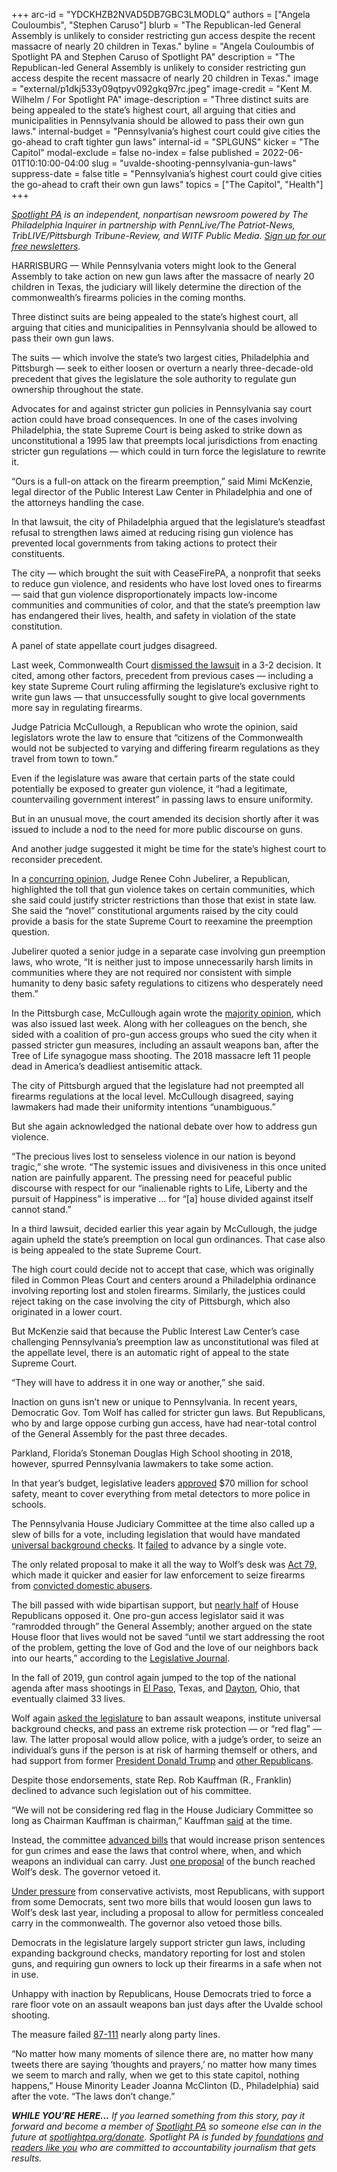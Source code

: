 +++
arc-id = "YDCKHZB2NVAD5DB7GBC3LMODLQ"
authors = ["Angela Couloumbis", "Stephen Caruso"]
blurb = "The Republican-led General Assembly is unlikely to consider restricting gun access despite the recent massacre of nearly 20 children in Texas."
byline = "Angela Couloumbis of Spotlight PA and Stephen Caruso of Spotlight PA"
description = "The Republican-led General Assembly is unlikely to consider restricting gun access despite the recent massacre of nearly 20 children in Texas."
image = "external/p1dkj533y09qtpyv092gkq97rc.jpeg"
image-credit = "Kent M. Wilhelm / For Spotlight PA"
image-description = "Three distinct suits are being appealed to the state’s highest court, all arguing that cities and municipalities in Pennsylvania should be allowed to pass their own gun laws."
internal-budget = "Pennsylvania’s highest court could give cities the go-ahead to craft tighter gun laws"
internal-id = "SPLGUNS"
kicker = "The Capitol"
modal-exclude = false
no-index = false
published = 2022-06-01T10:10:00-04:00
slug = "uvalde-shooting-pennsylvania-gun-laws"
suppress-date = false
title = "Pennsylvania’s highest court could give cities the go-ahead to craft their own gun laws"
topics = ["The Capitol", "Health"]
+++

<a href="https://www.spotlightpa.org/"><i>Spotlight PA</i></a><i> is an independent, nonpartisan newsroom powered by The Philadelphia Inquirer in partnership with PennLive/The Patriot-News, TribLIVE/Pittsburgh Tribune-Review, and WITF Public Media. </i><a href="https://www.spotlightpa.org/newsletters"><i>Sign up for our free newsletters</i></a><i>.</i>

HARRISBURG — While Pennsylvania voters might look to the General Assembly to take action on new gun laws after the massacre of nearly 20 children in Texas, the judiciary will likely determine the direction of the commonwealth’s firearms policies in the coming months.

Three distinct suits are being appealed to the state’s highest court, all arguing that cities and municipalities in Pennsylvania should be allowed to pass their own gun laws.

The suits — which involve the state’s two largest cities, Philadelphia and Pittsburgh — seek to either loosen or overturn a nearly three-decade-old precedent that gives the legislature the sole authority to regulate gun ownership throughout the state.

Advocates for and against stricter gun policies in Pennsylvania say court action could have broad consequences. In one of the cases involving Philadelphia, the state Supreme Court is being asked to strike down as unconstitutional a 1995 law that preempts local jurisdictions from enacting stricter gun regulations — which could in turn force the legislature to rewrite it.

<script src="https://www.spotlightpa.org/embed.js" async></script><div data-spl-embed-version="1" data-spl-src="https://www.spotlightpa.org/embeds/newsletter/"></div>

“Ours is a full-on attack on the firearm preemption,” said Mimi McKenzie, legal director of the Public Interest Law Center in Philadelphia and one of the attorneys handling the case.

In that lawsuit, the city of Philadelphia argued that the legislature’s steadfast refusal to strengthen laws aimed at reducing rising gun violence has prevented local governments from taking actions to protect their constituents.

The city — which brought the suit with CeaseFirePA, a nonprofit that seeks to reduce gun violence, and residents who have lost loved ones to firearms — said that gun violence disproportionately impacts low-income communities and communities of color, and that the state’s preemption law has endangered their lives, health, and safety in violation of the state constitution.

A panel of state appellate court judges disagreed.

Last week, Commonwealth Court <a href="https://www.pubintlaw.org/wp-content/uploads/2022/05/22.05.27-Amended-Opinion.pdf">dismissed the lawsuit</a> in a 3-2 decision. It cited, among other factors, precedent from previous cases — including a key state Supreme Court ruling affirming the legislature’s exclusive right to write gun laws — that unsuccessfully sought to give local governments more say in regulating firearms.

Judge Patricia McCullough, a Republican who wrote the opinion, said legislators wrote the law to ensure that “citizens of the Commonwealth would not be subjected to varying and differing firearm regulations as they travel from town to town.”

Even if the legislature was aware that certain parts of the state could potentially be exposed to greater gun violence, it “had a legitimate, countervailing government interest” in passing laws to ensure uniformity.

But in an unusual move, the court amended its decision shortly after it was issued to include a nod to the need for more public discourse on guns.

And another judge suggested it might be time for the state’s highest court to reconsider precedent.

In a <a href="https://www.pubintlaw.org/wp-content/uploads/2022/05/22.05.26-Concurring-Opinion.pdf">concurring opinion</a>, Judge Renee Cohn Jubelirer, a Republican, highlighted the toll that gun violence takes on certain communities, which she said could justify stricter restrictions than those that exist in state law. She said the “novel” constitutional arguments raised by the city could provide a basis for the state Supreme Court to reexamine the preemption question.

Jubelirer quoted a senior judge in a separate case involving gun preemption laws, who wrote, “It is neither just to impose unnecessarily harsh limits in communities where they are not required nor consistent with simple humanity to deny basic safety regulations to citizens who desperately need them.”

In the Pittsburgh case, McCullough again wrote the <a href="https://assets.nationbuilder.com/firearmspolicycoalition/pages/5237/attachments/original/1653659153/FOAC_v_Pittsburgh_Opinion.pdf?1653659153">majority opinion</a>, which was also issued last week. Along with her colleagues on the bench, she sided with a coalition of pro-gun access groups who sued the city when it passed stricter gun measures, including an assault weapons ban, after the Tree of Life synagogue mass shooting. The 2018 massacre left 11 people dead in America’s deadliest antisemitic attack.

The city of Pittsburgh argued that the legislature had not preempted all firearms regulations at the local level. McCullough disagreed, saying lawmakers had made their uniformity intentions “unambiguous.”

But she again acknowledged the national debate over how to address gun violence.

“The precious lives lost to senseless violence in our nation is beyond tragic,” she wrote. “The systemic issues and divisiveness in this once united nation are painfully apparent. The pressing need for peaceful public discourse with respect for our “inalienable rights to Life, Liberty and the pursuit of Happiness” is imperative … for “[a] house divided against itself cannot stand.”

In a third lawsuit, decided earlier this year again by McCullough, the judge again upheld the state’s preemption on local gun ordinances. That case also is being appealed to the state Supreme Court.

The high court could decide not to accept that case, which was originally filed in Common Pleas Court and centers around a Philadelphia ordinance involving reporting lost and stolen firearms. Similarly, the justices could reject taking on the case involving the city of Pittsburgh, which also originated in a lower court.

But McKenzie said that because the Public Interest Law Center’s case challenging Pennsylvania’s preemption law as unconstitutional was filed at the appellate level, there is an automatic right of appeal to the state Supreme Court.

“They will have to address it in one way or another,” she said.

Inaction on guns isn’t new or unique to Pennsylvania. In recent years, Democratic Gov. Tom Wolf has called for stricter gun laws. But Republicans, who by and large oppose curbing gun access, have had near-total control of the General Assembly for the past three decades.

Parkland, Florida’s Stoneman Douglas High School shooting in 2018, however, spurred Pennsylvania lawmakers to take some action.

In that year’s budget, legislative leaders <a href="https://www.psba.org/2018/06/statement-2018-19-state-budget/">approved</a> $70 million for school safety, meant to cover everything from metal detectors to more police in schools.

The Pennsylvania House Judiciary Committee at the time also called up a slew of bills for a vote, including legislation that would have mandated <a href="https://billypenn.com/2018/07/13/universal-background-checks-failed-by-1-vote-but-gun-control-supporters-could-still-win/">universal background checks</a>. It <a href="https://www.legis.state.pa.us/cfdocs/legis/RCC/PUBLIC/listVoteSummaryH.cfm?sYear=2017&sInd=0&cteeCde=24&theDate=06/20/2018&RollCallId=1764">failed</a> to advance by a single vote.

The only related proposal to make it all the way to Wolf’s desk was <a href="https://www.legis.state.pa.us/cfdocs/legis/li/uconsCheck.cfm?yr=2018&sessInd=0&act=79">Act 79,</a> which made it quicker and easier for law enforcement to seize firearms from <a href="https://whyy.org/articles/new-pa-gun-restrictions-in-domestic-abuse-cases-begin-wednesday/">convicted domestic abusers</a>.

The bill passed with wide bipartisan support, but <a href="https://www.legis.state.pa.us/CFDOCS/Legis/RC/Public/rc_view_action2.cfm?sess_yr=2017&sess_ind=0&rc_body=H&rc_nbr=1477">nearly half</a> of House Republicans opposed it. One pro-gun access legislator said it was “ramrodded through” the General Assembly; another argued on the state House floor that lives would not be saved “until we start addressing the root of the problem, getting the love of God and the love of our neighbors back into our hearts,” according to the <a href="https://www.legis.state.pa.us/WU01/LI/HJ/2018/0/20180926.pdf">Legislative Journal</a>.

In the fall of 2019, gun control again jumped to the top of the national agenda after mass shootings in <a href="https://www.texastribune.org/2021/08/03/el-paso-walmart-mass-shooting-legislature/">El Paso</a>, Texas, and <a href="https://www.wlwt.com/article/fbi-releases-report-on-investigation-into-motive-behind-dayton-mass-shooting/38376786">Dayton</a>, Ohio, that eventually claimed 33 lives.

Wolf again <a href="https://www.penncapital-star.com/government-politics/wolf-calls-for-swift-passage-of-red-flag-law-universal-background-checks-in-wake-of-el-paso-dayton-shootings/">asked the legislature</a> to ban assault weapons, institute universal background checks, and pass an extreme risk protection — or “red flag” — law. The latter proposal would allow police, with a judge’s order, to seize an individual’s guns if the person is at risk of harming themself or others, and had support from former <a href="https://www.penncapital-star.com/government-politics/trump-wants-states-to-pass-red-flag-gun-laws-will-the-pennsylvania-legislature-comply/">President Donald Trump</a> and <a href="https://www.penncapital-star.com/civil-rights-social-justice/how-one-republican-lawmaker-is-trying-to-balance-gun-rights-and-due-process-in-pennsylvania/">other Republicans</a>.

Despite those endorsements, state Rep. Rob Kauffman (R., Franklin) declined to advance such legislation out of his committee.

“We will not be considering red flag in the House Judiciary Committee so long as Chairman Kauffman is chairman,” Kauffman <a href="https://www.penncapital-star.com/civil-rights-social-justice/house-judiciary-chairman-says-he-wont-consider-red-flag-proposal-advances-pro-gun-bills/">said</a> at the time.

Instead, the committee <a href="https://www.legis.state.pa.us/cfdocs/legis/CMS/ArchiveDetails.cfm?SessYear=2019&MeetingId=488&Code=24&Chamber=H">advanced bills</a> that would increase prison sentences for gun crimes and ease the laws that control where, when, and which weapons an individual can carry. Just <a href="https://www.legis.state.pa.us/cfdocs/billinfo/billinfo.cfm?syear=2019&sind=0&body=H&type=B&bn=1747">one proposal</a> of the bunch reached Wolf’s desk. The governor vetoed it.

<script src="https://www.spotlightpa.org/embed.js" async></script><div data-spl-embed-version="1" data-spl-src="https://www.spotlightpa.org/embeds/donate/?eyebrow_text=SPRING%20MEMBER%20DRIVE%20&cta_text=GIVE%20NOW%2C%20WE'LL%20DOUBLE%20IT&teaser_text=This%20story%20by%20Spotlight%20PA%20is%20available%20to%20everyone%20at%20no%20cost%20thanks%20to%20our%20members.%20%3Cb%3EMake%20a%20gift%20during%20our%20spring%20member%20drive%20and%20your%20support%20will%20be%20DOUBLED.%3C%2Fb%3E"></div>

<a href="https://www.penncapital-star.com/government-politics/we-have-an-obligation-house-republicans-advance-bills-to-restrict-reproductive-health-expand-gun-rights/">Under pressure</a> from conservative activists, most Republicans, with support from some Democrats, sent two more bills that would loosen gun laws to Wolf’s desk last year, including a proposal to allow for permitless concealed carry in the commonwealth. The governor also vetoed those bills.

Democrats in the legislature largely support stricter gun laws, including expanding background checks, mandatory reporting for lost and stolen guns, and requiring gun owners to lock up their firearms in a safe when not in use.

Unhappy with inaction by Republicans, House Democrats tried to force a rare floor vote on an assault weapons ban just days after the Uvalde school shooting.

The measure failed <a href="https://www.legis.state.pa.us/cfdocs/legis/RC/Public/rc_view_action2.cfm?sess_yr=2021&sess_ind=0&rc_body=H&rc_nbr=913">87-111</a> nearly along party lines.

“No matter how many moments of silence there are, no matter how many tweets there are saying ‘thoughts and prayers,’ no matter how many times we seem to march and rally, when we get to this state capitol, nothing happens,” House Minority Leader Joanna McClinton (D., Philadelphia) said after the vote. “The laws don’t change.”

<i><b>WHILE YOU’RE HERE...</b></i><i> If you learned something from this story, pay it forward and become a member of </i><a href="https://www.spotlightpa.org/"><i>Spotlight PA</i></a><i> so someone else can in the future at </i><a href="http://spotlightpa.org/donate"><i>spotlightpa.org/donate</i></a><i>. Spotlight PA is funded by</i><a href="https://www.spotlightpa.org/support"><i> foundations</i></a><i> </i><a href="https://www.spotlightpa.org/support"><i>and readers like you</i></a><i> who are committed to accountability journalism that gets results.</i>
